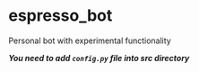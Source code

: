 # espresso_bot
Personal bot with experimental functionality

***You need to add `config.py` file into src directory***
